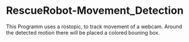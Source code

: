 # RescueRobot-Movement_Detection
This Programm uses a rostopic, to track movement of a webcam. Around the detected motion there will be placed a colored bouning box.
